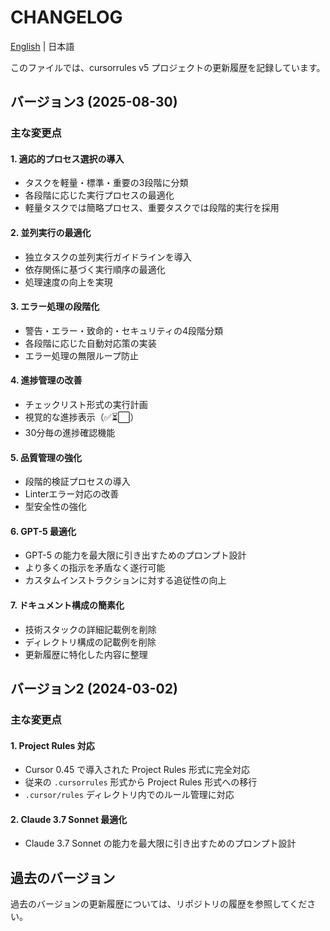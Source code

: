 # CHANGELOG

[English](CHANGELOG.en.md) | 日本語

このファイルでは、cursorrules v5 プロジェクトの更新履歴を記録しています。

## バージョン3 (2025-08-30)

### 主な変更点

#### 1. 適応的プロセス選択の導入

- タスクを軽量・標準・重要の3段階に分類
- 各段階に応じた実行プロセスの最適化
- 軽量タスクでは簡略プロセス、重要タスクでは段階的実行を採用

#### 2. 並列実行の最適化

- 独立タスクの並列実行ガイドラインを導入
- 依存関係に基づく実行順序の最適化
- 処理速度の向上を実現

#### 3. エラー処理の段階化

- 警告・エラー・致命的・セキュリティの4段階分類
- 各段階に応じた自動対応策の実装
- エラー処理の無限ループ防止

#### 4. 進捗管理の改善

- チェックリスト形式の実行計画
- 視覚的な進捗表示（✅⏳⬜）
- 30分毎の進捗確認機能

#### 5. 品質管理の強化

- 段階的検証プロセスの導入
- Linterエラー対応の改善
- 型安全性の強化

#### 6. GPT-5 最適化

- GPT-5 の能力を最大限に引き出すためのプロンプト設計
- より多くの指示を矛盾なく遂行可能
- カスタムインストラクションに対する追従性の向上

#### 7. ドキュメント構成の簡素化

- 技術スタックの詳細記載例を削除
- ディレクトリ構成の記載例を削除
- 更新履歴に特化した内容に整理

## バージョン2 (2024-03-02)

### 主な変更点

#### 1. Project Rules 対応

- Cursor 0.45 で導入された Project Rules 形式に完全対応
- 従来の `.cursorrules` 形式から Project Rules 形式への移行
- `.cursor/rules` ディレクトリ内でのルール管理に対応

#### 2. Claude 3.7 Sonnet 最適化

- Claude 3.7 Sonnet の能力を最大限に引き出すためのプロンプト設計

## 過去のバージョン

過去のバージョンの更新履歴については、リポジトリの履歴を参照してください。 